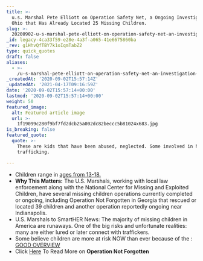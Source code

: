 ```yaml
---
title: >-
  u.s. Marshal Pete Elliott on Operation Safety Net, a Ongoing Investigation in
  Ohio that Has Already Located 25 Missing Children.
slug: >-
  20200902-u-s-marshal-pete-elliott-on-operation-safety-net-an-investigation-in-ohio-that-has-already-located-25-missing-children
_id: legacy-4ca33f59-e28e-4a3f-a065-41e6675860ba
_rev: g1HhvQfTBY7k1oIqmTabZ2
type: quick_quotes
draft: false
aliases:
  - >-
    /u-s-marshal-pete-elliott-on-operation-safety-net-an-investigation-in-ohio-that-has-already-located-25-missing-children/
_createdAt: '2020-09-02T15:57:14Z'
_updatedAt: '2021-04-17T09:16:59Z'
date: '2020-09-02T15:57:14+00:00'
lastmod: '2020-09-02T15:57:14+00:00'
weight: 50
featured_image:
  alt: Featured article image
  url: >-
    1f19099c280f9bf7fd2dcb25a002dc82beccc5b81024x683.jpg
is_breaking: false
featured_quote:
  quote: >-
    These are kids that have been abused, neglected. Some involved in human
    trafficking.

---
```

* Children range in [ages from 13-18.](https://pittsburgh.cbslocal.com/2020/09/01/ohio-missing-children-found/)
* **Why This Matters:** The U.S. Marshals, working with local law enforcement along with the National Center for Missing and Exploited Children, have several missing children operations currently completed or ongoing, including Operation Not Forgotten in Georgia that rescued or located 39 children and another operation reportedly ongoing near Indianapolis.
* U.S. Marshals to SmartHER News: The majority of missing children in America are runaways. One of the big risks and unfortunate realities: many are either lured or later connect with traffickers.
* Some believe children are more at risk NOW than ever because of the : [GOOD OVERVIEW](https://www.usatoday.com/story/news/nation/2020/09/01/operation-safety-net-ohio-sex-trafficking-missing-children/5683465002/)
* Click [Here](https://smarthernews.com/operation-not-forgotten/) To Read More on **Operation Not Forgotten**